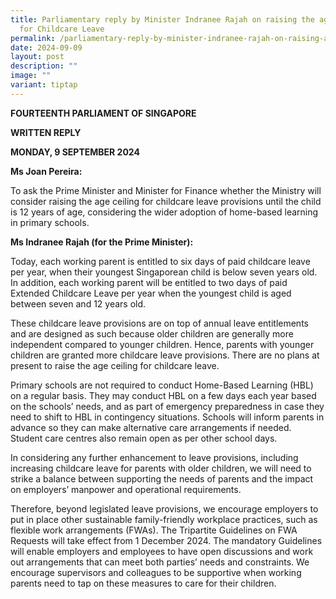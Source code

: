 ```yaml
---
title: Parliamentary reply by Minister Indranee Rajah on raising the age ceiling
  for Childcare Leave
permalink: /parliamentary-reply-by-minister-indranee-rajah-on-raising-age-ceiling-for-childcare-leave/
date: 2024-09-09
layout: post
description: ""
image: ""
variant: tiptap
---
```

<p><strong>FOURTEENTH PARLIAMENT OF SINGAPORE</strong>
</p>
<p><strong>WRITTEN REPLY</strong>&nbsp;</p>
<p><strong>MONDAY, 9 SEPTEMBER 2024</strong>
</p>
<p></p>
<p><strong>Ms Joan Pereira:</strong>
</p>
<p>To ask the Prime Minister and Minister for Finance whether the Ministry
will consider raising the age ceiling for childcare leave provisions until
the child is 12 years of age, considering the wider adoption of home-based
learning in primary schools.</p>
<p><strong>Ms Indranee Rajah (for the Prime Minister):</strong>
</p>
<p>Today, each working parent is entitled to six days of paid childcare leave
per year, when their youngest Singaporean child is below seven years old.
In addition, each working parent will be entitled to two days of paid Extended
Childcare Leave per year when the youngest child is aged between seven
and 12 years old.</p>
<p>These childcare leave provisions are on top of annual leave entitlements
and are designed as such because older children are generally more independent
compared to younger children. Hence, parents with younger children are
granted more childcare leave provisions. There are no plans at present
to raise the age ceiling for childcare leave.</p>
<p>Primary schools are not required to conduct Home-Based Learning (HBL)
on a regular basis. They may conduct HBL on a few days each year based
on the schools’ needs, and as part of emergency preparedness in case they
need to shift to HBL in contingency situations. Schools will inform parents
in advance so they can make alternative care arrangements if needed. Student
care centres also remain open as per other school days.</p>
<p>In considering any further enhancement to leave provisions, including
increasing childcare leave for parents with older children, we will need
to strike a balance between supporting the needs of parents and the impact
on employers’ manpower and operational requirements.</p>
<p>Therefore, beyond legislated leave provisions, we encourage employers
to put in place other sustainable family-friendly workplace practices,
such as flexible work arrangements (FWAs). The Tripartite Guidelines on
FWA Requests will take effect from 1 December 2024. The mandatory Guidelines
will enable employers and employees to have open discussions and work out
arrangements that can meet both parties’ needs and constraints. We encourage
supervisors and colleagues to be supportive when working parents need to
tap on these measures to care for their children.</p>
<p></p>